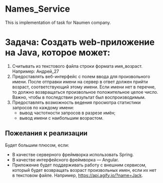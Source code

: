# Names_Service
This is implementation of task for Naumen company.
# Задача: Создать web-приложение на Java, которое может:

1. Считывать из текстового файла строки формата имя_возраст. Например: Андрей_27
2. Предоставлять веб-интерфейс с полем ввода для произвольного имени. После отправки имени на сервер в ответ должен прийти возраст, соответствующий этому имени. Если имени нет в перечне, то должно возвращаться произвольное положительное целое число. Важно, чтобы в последствии результат был воспроизводимым.
3. Предоставлять возможность ведения просмотра статистики запросов по каждому имени:
   - вывод частотности запросов в разрезе имён;
   - вывод имени с наибольшим возрастом.

## Пожелания к реализации

Будет большим плюсом, если:
- В качестве серверного фреймворка использовать Spring.
- В качестве интерфейсного фреймворка — Angular.
- Приложение будет поддерживать работу с внешним сервисом, который будет возвращать возраст произвольных имен, если их нет в текстовом файле. Например, https://api.agify.io/?name=Jack.
